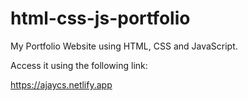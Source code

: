 
# html-css-js-portfolio


My Portfolio Website using HTML, CSS and JavaScript.

Access it using the following link:

https://ajaycs.netlify.app
